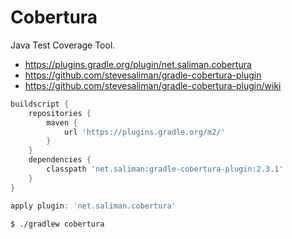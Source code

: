 # Cobertura

Java Test Coverage Tool.

- https://plugins.gradle.org/plugin/net.saliman.cobertura
- https://github.com/stevesaliman/gradle-cobertura-plugin
- https://github.com/stevesaliman/gradle-cobertura-plugin/wiki

```gradle
buildscript {
    repositories {
        maven {
            url 'https://plugins.gradle.org/m2/'
        }
    }
    dependencies {
        classpath 'net.saliman:gradle-cobertura-plugin:2.3.1'
    }
}

apply plugin: 'net.saliman.cobertura'
```

```
$ ./gradlew cobertura
```

